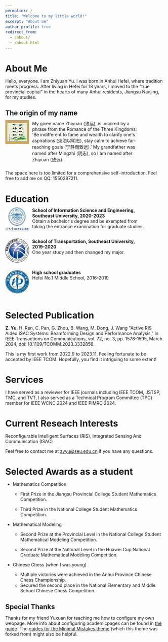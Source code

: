 ```yaml
---
permalink: /
title: "Welcome to my little world!"
excerpt: "About me"
author_profile: true
redirect_from: 
  - /about/
  - /about.html
---
```


# About Me


Hello, everyone. I am Zhiyuan Yu. I was born in Anhui Hefei, where tradition meets progress. After living in Hefei for 18 years, I moved to the "true provincial capital" in the hearts of many Anhui residents, Jiangsu Nanjing, for my studies. 

## The origin of my name


<div class="media">
    <span class="pull-left"><img src="images/Name.jpg" width="75px" height="75px"/></span>
    <div class="media-body">
        <div>My given name Zhiyuan (致远), is inspired by a phrase from the Romance of the Three Kingdoms: 'Be indifferent to fame and wealth to clarify one's aspirations (淡泊以明志), stay calm to achieve far-reaching goals (宁静而致远).' My grandfather was named after Mingzhi (明志), so I am named after Zhiyuan (致远).</div>
    </div>
</div>

The space here is too limited for a comprehensive self-introduction. Feel free to add me on QQ: 1550287211.


# Education


<meta http-equiv="Content-Type" content="text/html;charset=utf-8">
<style type="text/css">
*{padding:0;margin:0;}
.media{width:100%;margin:0 auto;border:0 solid #ccc;padding:10px 0;}
.media:after{clear:both;display:block;width:0;height:0;content:""}
.pull-left{float:left;border:0 solid #ccc}
.pull-left img{width:75px;}
.media-body{width:70%;float:left;margin-left:10px;}
</style>


<div class="media">
    <span class="pull-left"><img src="images/SEU-Radio.jpg" width="75px" height="75px"/></span>
    <div class="media-body">
        <div><span style="font-weight: bold">School of Information Science and Engineering, Southeast University,  2020-2023</span></div>
        <div>Obtain a bachelor's degree and be exempted from taking the entrance examination for graduate studies.</div>
    </div>
</div>


<div class="media">
    <span class="pull-left"><img src="images/SEU-Trans.jpg" width="75px" height="75px"/></span>
    <div class="media-body">
        <div><span style="font-weight: bold">School of Transportation, Southeast University, 2019-2020</span></div>
        <div> One year study and then changed my major.</div>
    </div>
</div>



<div class="media">
    <span class="pull-left"><img src="images/HFYZ.jpg" width="75px" height="75px"/></span>
    <div class="media-body">
        <div><span style="font-weight: bold">High school graduates</span></div>
        <div>Hefei No.1 Middle School, 2016-2019</div>
    </div>
</div>

# Selected Publication

**Z. Yu**, H. Ren, C. Pan, G. Zhou, B. Wang, M. Dong, J. Wang "Active RIS Aided ISAC Systems: Beamforming Design and Performance Analysis," in IEEE Transactions on Communications, vol. 72, no. 3, pp. 1578-1595, March 2024, doi: 10.1109/TCOMM.2023.3332856.

This is my first work from 2022.9 to 2023.11. Feeling fortunate to be accepted by IEEE TCOM. Hopefully, you find it intriguing to some extent!

# Services

I have served as a reviewer for IEEE journals including IEEE TCOM, JSTSP, TMC, and TVT, I also served as a Technical Program Committee (TPC) member for IEEE WCNC 2024 and IEEE PIMRC 2024.

# Current Reseach Interests

Reconfigurable Intelligent Surfaces (RIS), Integrated Sensing And Communication (ISAC)

Feel free to contact me at zyyu@seu.edu.cn if you have any questions.

# Selected Awards as a student

- Mathematics Competition
  - First Prize in the Jiangsu Provincial College Student Mathematics Competition.

  - Third Prize in the National College Student Mathematics Competition.
- Mathematical Modeling
  - Second Prize at the Provincial Level in the National College Student Mathematical Modeling Competition.

  - Second Prize at the National Level in the Huawei Cup National Graduate Mathematical Modeling Competition.  

- Chinese Chess (when I was young)
  - Multiple victories were achieved in the Anhui Province Chinese Chess Championship.
  - Secured the second place in the National Elementary and Middle School Chinese Chess Competition.




## Special Thanks

Thanks for my friend Yuxuan for teaching me how to configure my own webpage. More info about configuring academicpages can be found in [the guide](https://academicpages.github.io/markdown/). The [guides for the Minimal Mistakes theme](https://mmistakes.github.io/minimal-mistakes/docs/configuration/) (which this theme was forked from) might also be helpful.
